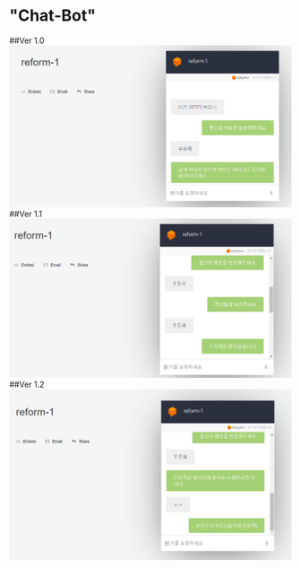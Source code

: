 "Chat-Bot" 
==================================
##Ver 1.0
![Alt text](Chat-bot_img/1.png)
##Ver 1.1
![Alt text](Chat-bot_img/2.png)
##Ver 1.2
![Alt text](Chat-bot_img/3.png)
